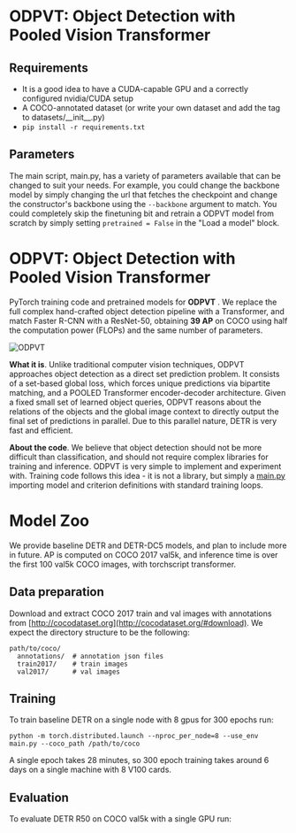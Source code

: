 **ODPVT**: Object Detection with Pooled Vision Transformer
========
## Requirements

* It is a good idea to have a CUDA-capable GPU and a correctly configured nvidia/CUDA setup
* A COCO-annotated dataset (or write your own dataset and add the tag to datasets/\_\_init\_\_.py)
* `pip install -r requirements.txt`

## Parameters

The main script, main.py, has a variety of parameters available that can be changed to suit your needs.  For example, you could change the backbone model by simply changing the url that fetches the checkpoint and change the constructor's backbone using the `--backbone` argument to match. You could completely skip the finetuning bit and retrain a ODPVT model from scratch by simply setting `pretrained = False` in the "Load a model" block. 

**ODPVT**: Object Detection with Pooled Vision Transformer
========
PyTorch training code and pretrained models for **ODPVT** .
We replace the full complex hand-crafted object detection pipeline with a Transformer, and match Faster R-CNN with a ResNet-50, obtaining **39 AP** on COCO using half the computation power (FLOPs) and the same number of parameters. 

![ODPVT](.github/DETR.png)

**What it is**. Unlike traditional computer vision techniques, ODPVT approaches object detection as a direct set prediction problem. It consists of a set-based global loss, which forces unique predictions via bipartite matching, and a POOLED Transformer encoder-decoder architecture. 
Given a fixed small set of learned object queries, ODPVT reasons about the relations of the objects and the global image context to directly output the final set of predictions in parallel. Due to this parallel nature, DETR is very fast and efficient.

**About the code**. We believe that object detection should not be more difficult than classification,
and should not require complex libraries for training and inference.
ODPVT is very simple to implement and experiment with. 
Training code follows this idea - it is not a library,
but simply a [main.py](main.py) importing model and criterion
definitions with standard training loops.

# Model Zoo
We provide baseline DETR and DETR-DC5 models, and plan to include more in future.
AP is computed on COCO 2017 val5k, and inference time is over the first 100 val5k COCO images,
with torchscript transformer.




## Data preparation

Download and extract COCO 2017 train and val images with annotations from
[http://cocodataset.org](http://cocodataset.org/#download).
We expect the directory structure to be the following:
```
path/to/coco/
  annotations/  # annotation json files
  train2017/    # train images
  val2017/      # val images
```

## Training
To train baseline DETR on a single node with 8 gpus for 300 epochs run:
```
python -m torch.distributed.launch --nproc_per_node=8 --use_env main.py --coco_path /path/to/coco 
```
A single epoch takes 28 minutes, so 300 epoch training
takes around 6 days on a single machine with 8 V100 cards.


## Evaluation
To evaluate DETR R50 on COCO val5k with a single GPU run:

